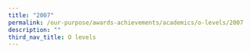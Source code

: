 ```yaml
---
title: "2007"
permalink: /our-purpose/awards-achievements/academics/o-levels/2007
description: ""
third_nav_title: O levels
---
```

